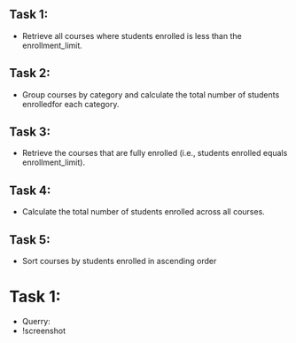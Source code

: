 ## Task 1:
-  Retrieve all courses where students enrolled is less than the enrollment_limit.
 ## Task 2:
-  Group courses by category and calculate the total number of students enrolledfor each category.
  ## Task 3:
-  Retrieve the courses that are fully enrolled (i.e., students enrolled equals enrollment_limit).
  ## Task 4:
-  Calculate the total number of students enrolled across all courses.
  ## Task 5:
- Sort courses by students enrolled in ascending order

# Task 1:
- Querry:
- !screenshot
